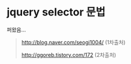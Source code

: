 # jquery selector 문법

퍼왔음…

 

 

> http://blog.naver.com/seogi1004/ (1차출처)
>
> http://ggoreb.tistory.com/172  (2차출처)